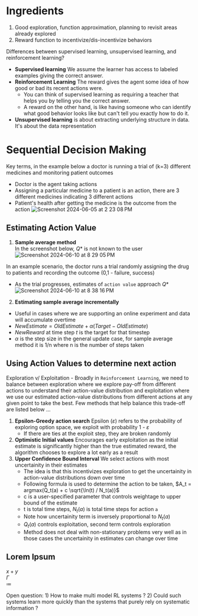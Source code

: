 # Ingredients
1. Good exploration, function approximation, planning to revisit areas already explored
2. Reward function to incentivize/dis-incentivize behaviors

Differences between supervised learning, unsupervised learning, and reinforcement learning?
* **Supervised learning** We assume the learner has access to labeled examples giving the correct answer.
* **Reinforcement Learning** The reward gives the agent some idea of how good or bad its recent actions were.
  *   You can think of supervised learning as requiring a teacher that helps you by telling you the correct answer.
  *   A reward on the other hand, is like having someone who can identify what good behavior looks like but can't tell you exactly how to do it.
* **Unsupervised learning** is about extracting underlying structure in data. It's about the data representation

# Sequential Decision Making
Key terms, in the example below a doctor is running a trial of (k=3) different medicines and monitoring patient outcomes
- Doctor is the agent taking actions
- Assigning a particular medicine to a patient is an action, there are 3 different medicines indicating 3 different actions
- Patient's health after getting the medicine is the outcome from the action
![Screenshot 2024-06-05 at 2 23 08 PM](https://github.com/unnitin/reinforcement-learning/assets/14156349/b29d9f97-f46f-4067-bacc-f34e3b667dca)

## Estimating Action Value 
1. **Sample average method**     
In the screenshot below, $Q*$ is not known to the user 
![Screenshot 2024-06-10 at 8 29 05 PM](https://github.com/unnitin/reinforcement-learning/assets/14156349/bbfb3a57-e2df-459e-9c91-a68864b228c5)

In an example scenario, the doctor runs a trial randomly assigning the drug to patients and recording the outcome (0,1 - failure, success) 
 * As the trial progresses, estimates of `action value` approach $Q*$
![Screenshot 2024-06-10 at 8 38 16 PM](https://github.com/unnitin/reinforcement-learning/assets/14156349/11814536-0849-495e-aa21-e9fc519fc12d)

2. **Estimating sample average incrementally**
 * Useful in cases where we are supporting an online experiment and data will accumulate overtime
 * $NewEstimate = OldEstimate + \alpha (Target - OldEstimate)$      
 * *NewReward* at time step *t* is the target for that timestep
 * $\alpha$ is the step size in the general update case, for sample average method it is 1/n where n is the number of steps taken

## Using Action Values to determine next action
Exploration v/ Exploitation - Broadly in `Reinforcement Learning`, we need to balance between exploration where we explore pay-off from different actions to understand their action-value distribution and exploitation where we use our estimated action-value distributions from different actions at any given point to take the best. Few methods that help balance this trade-off are listed below ... 
1. **Epsilon-Greedy action search** Epsilon ($\varepsilon$) refers to the probability of exploring option space, we exploit with probability 1 - $\varepsilon$
   * If there are ties at the exploit step, they are broken randomly
3. **Optimistic Initial values** Encourages early exploitation as the initial estimate is significantly higher than the true estimated reward, the algorithm chooses to explore a lot early as a result
4. **Upper Confidence Bound Interval** We select actions with most uncertainity in their estimates
   * The idea is that this incentivizes exploration to get the uncertainity in action-value distributions down over time
   * Following formula is used to determine the action to be taken, $A_t = argmax(Q_t(a) + c \sqrt{\ln(t) / N_t(a)}$
   * c is a user-specified parameter that controls weightage to upper bound of the estimate
   * t is total time steps, $N_t(a)$ is total time steps for action `a`
   * Note how uncertainity term is inversely proportional to $N_t(a)$
   * $Q_t(a)$ controls exploitation, second term controls exploration
   * Method does not deal with non-stationary problems very well as in those cases the uncertainity in estimates can change over time 

## Lorem Ipsum
$x + y$     
$\Gamma$     
$\coloneqq$

Open question: 1) How to make multi model RL systems ?  2) Could such systems learn more quickly than the systems that purely rely on systematic information ? 

